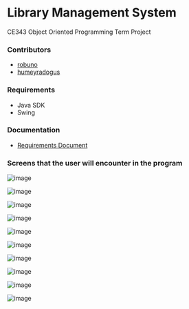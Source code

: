 # Library Management System
CE343 Object Oriented Programming Term Project

### Contributors
 - [robuno](https://github.com/robuno)
 - [humeyradogus](https://github.com/humeyradogus)

### Requirements
 - Java SDK
 - Swing
 
### Documentation
 - [Requirements Document](https://github.com/robuno/library-management-system/blob/master/RequirementsDocument.pdf)

### Screens that the user will encounter in the program
![image](https://user-images.githubusercontent.com/75491382/154112064-ea69d0cf-7bff-48ae-a7d9-aa69cb0a657e.png)

![image](https://user-images.githubusercontent.com/75491382/154112202-016da1b6-cbe1-4cba-a399-8257fd805dbe.png)

![image](https://user-images.githubusercontent.com/75491382/154112227-05049021-216f-499b-852c-770cf2ca0174.png)

![image](https://user-images.githubusercontent.com/75491382/154112251-755bf99b-ec38-4ac1-ae04-2cfc269151d3.png)

![image](https://user-images.githubusercontent.com/75491382/154112291-866aafa4-b63c-451a-b39e-c7045b000781.png)

![image](https://user-images.githubusercontent.com/75491382/154112306-10856c01-10e3-457b-9b47-2c1bd740d661.png)

![image](https://user-images.githubusercontent.com/75491382/154112379-d5c050e7-c4bf-40e9-adf4-e904feaf582c.png)

![image](https://user-images.githubusercontent.com/75491382/154112392-fa12e026-6f66-4624-9f4e-5bbeeba43f8c.png)

![image](https://user-images.githubusercontent.com/75491382/154112416-e47de309-cf00-49bc-9dc3-d31a33a9c4d0.png)

![image](https://user-images.githubusercontent.com/75491382/154112472-08a5e9a9-ec30-47d5-a570-8748ee2bdc05.png)


